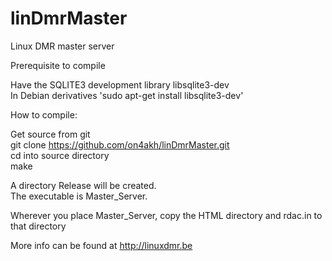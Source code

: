 linDmrMaster
============

Linux DMR master server

Prerequisite to compile

Have the SQLITE3 development library libsqlite3-dev<br>
In Debian derivatives 'sudo apt-get install libsqlite3-dev'

How to compile:

Get source from git<br>
git clone https://github.com/on4akh/linDmrMaster.git<br>
cd into source directory<br>
make

A directory Release will be created.<br>
The executable is Master_Server.

Wherever you place Master_Server, copy the HTML directory and rdac.in to that directory

More info can be found at http://linuxdmr.be



